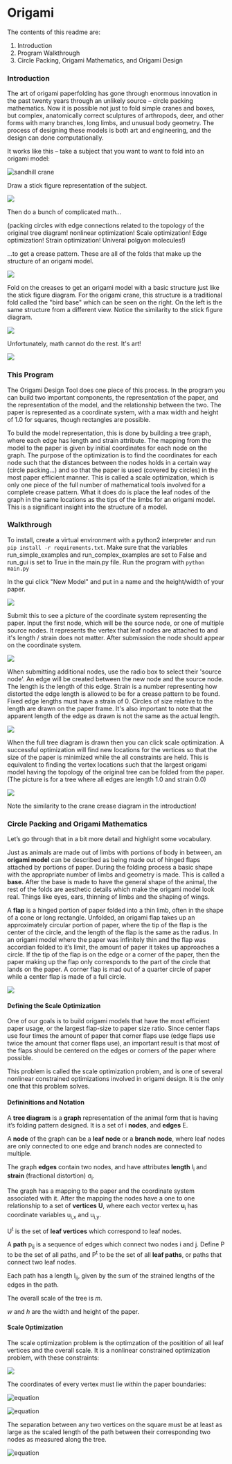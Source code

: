 # Origami

The contents of this readme are:
1. Introduction
2. Program Walkthrough
3. Circle Packing, Origami Mathematics, and Origami Design

### Introduction

The art of origami paperfolding has gone through enormous innovation in the past twenty years through an unlikely source – circle packing mathematics. Now it is possible not just to fold simple cranes and boxes, but complex, anatomically correct sculptures of arthropods, deer, and other forms with many branches, long limbs, and unusual body geometry. The process of designing these models is both art and engineering, and the design can done computationally.

It works like this – take a subject that you want to want to fold into an origami model:

![sandhill crane](images/sandhill-crane-small.png)

Draw a stick figure representation of the subject.

![](images/sandhill-crane-tree.png)

Then do a bunch of complicated math...

(packing circles with edge connections related to the topology of the original tree diagram! nonlinear optimization! Scale optimization! Edge optimization! Strain optimization! Univeral polgyon molecules!)

...to get a crease pattern. These are all of the folds that make up the structure of an origami model.

![](images/crease-pattern.png)

Fold on the creases to get an origami model with a basic structure just like the stick figure diagram. For the origami crane, this structure is a traditional fold called the "bird base" which can be seen on the right. On the left is the same structure from a different view. Notice the similarity to the stick figure diagram.

![](images/bird-base2.jpeg)

Unfortunately, math cannot do the rest. It's art!

![](images/origami-crane.png)

### This Program

The Origami Design Tool does one piece of this process. In the program you can build two important components, the representation of the paper, and the representation of the model, and the relationship between the two. The paper is represented as a coordinate system, with a max width and height of 1.0 for squares, though rectangles are possible. 

To build the model representation, this is done by building a tree graph, where each edge has length and strain attribute. The mapping from the model to the paper is given by initial coordinates for each node on the graph. The purpose of the optimization is to find the coordinates for each node such that the distances between the nodes holds in a certain way (circle packing...) and so that the paper is used (covered by circles) in the most paper efficient manner. This is called a scale optimization, which is only one piece of the full number of mathematical tools involved for a complete crease pattern. What it does do is place the leaf nodes of the graph in the same locations as the tips of the limbs for an origami model. This is a significant insight into the structure of a model.

### Walkthrough

To install, create a virtual environment with a python2 interpreter and run `pip install -r requirements.txt`.
Make sure that the variables run_simple_examples and run_complex_examples are set to False and run_gui is set to True in the main.py file.
Run the program with `python main.py`

In the gui click "New Model" and put in a name and the height/width of your paper.

![](images/2_intialize-model.png)

Submit this to see a picture of the coordinate system representing the paper. Input the first node, which will be the source node, or one of multiple source nodes. It represents the vertex that leaf nodes are attached to and it's length / strain does not matter. After submission the node should appear on the coordinate system.

![](images/5.png)

When submitting additional nodes, use the radio box to select their 'source node'. An edge will be created between the new node and the source node. The length is the length of this edge. Strain is a number representing how distorted the edge length is allowed to be for a crease pattern to be found. Fixed edge lengths must have a strain of 0. Circles of size relative to the length are drawn on the paper frame. It's also important to note that the apparent length of the edge as drawn is not the same as the actual length.

![](images/10.png)

When the full tree diagram is drawn then you can click scale optimization. A successful optimization will find new locations for the vertices so that the size of the paper is minimized while the all constraints are held. This is equivalent to finding the vertex locations such that the largest origami model having the topology of the original tree can be folded from the paper. (The picture is for a tree where all edges are length 1.0 and strain 0.0)

![](images/12.png)

Note the similarity to the crane crease diagram in the introduction!


### Circle Packing and Origami Mathematics

Let’s go through that in a bit more detail and highlight some vocabulary.

Just as animals are made out of limbs with portions of body in between, an **origami model** can be described as being made out of hinged flaps attached by portions of paper. During the folding process a basic shape with the appropriate number of limbs and geometry is made. This is called a **base.** After the base is made to have the general shape of the animal, the rest of the folds are aesthetic details which make the origami model look real. Things like eyes, ears, thinning of limbs and the shaping of wings.

A **flap** is a hinged portion of paper folded into a thin limb, often in the shape of a cone or long rectangle. Unfolded, an origami flap takes up an approximately circular portion of paper, where the tip of the flap is the center of the circle, and the length of the flap is the same as the radius. In an origami model where the paper was infinitely thin and the flap was accordian folded to it’s limit, the amount of paper it takes up approaches a circle. If the tip of the flap is on the edge or a corner of the paper, then the paper making up the flap only corresponds to the part of the circle that lands on the paper. A corner flap is mad out of a quarter circle of paper while a center flap is made of a full circle.

![](images/corner-circle.png)




#### Defining the Scale Optimization

One of our goals is to build origami models that have the most efficient paper usage, or the largest flap-size to paper size ratio. Since center flaps use four times the amount of paper that corner flaps use (edge flaps use twice the amount that corner flaps use), an important result is that most of the flaps should be centered on the edges or corners of the paper where possible.


This problem is called the scale optimization problem, and is one of several nonlinear constrained optimizations involved in origami design. It is the only one that this problem solves.

#### Defininitions and Notation

A **tree diagram** is a **graph** representation of the animal form that is having it’s folding pattern designed. It is a set of i **nodes**, and **edges** E.

A **node** of the graph can be a **leaf node** or a **branch node**, where leaf nodes are only connected to one edge and branch nodes are connected to multiple. 


The graph **edges** contain two nodes, and have attributes **length** l<sub>i</sub> and **strain** (fractional distortion) σ<sub>i</sub>. 

The graph has a mapping to the paper and the coordinate system associated with it. After the mapping the nodes have a one to one relationship to a set of **vertices** **U**, where each vector vertex **u**<sub>i</sub> has coordinate variables u<sub>i,x</sub> and u<sub>i,y</sub>.

U<sup>t</sup> is the set of **leaf vertices** which correspond to leaf nodes.

 A **path** p<sub>ij</sub> is a sequence of edges which connect two nodes i and j. Define P to be the set of all paths, and P<sup>t</sup> to be the set of all **leaf paths**, or paths that connect two leaf nodes.

Each path has a length l<sub>ij</sub>, given by the sum of the strained lengths of the edges in the path.


The overall scale of the tree is *m*.

*w* and *h* are the width and height of the paper.


#### Scale Optimization

The scale optimization problem is the optimzation of the positition of all leaf vertices and the overall scale. It is a nonlinear constrained optimization problem, with these constraints:

![](images/eqn1.gif)

The coordinates of every vertex must lie within the paper boundaries:

![equation](images/eqn2.gif)

![equation](images/eqn3.gif)

The separation between any two vertices on the square must be at least as large as the scaled length of the path between their corresponding two nodes as measured along the tree.

![equation](images/eqn4.gif)